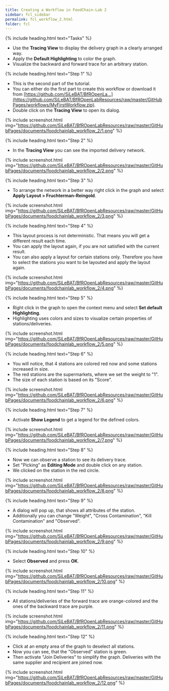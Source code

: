 ```yaml
---
title: Creating a Workflow in FoodChain-Lab 2
sidebar: fcl_sidebar
permalink: fcl_workflow_2.html
folder: fcl
---
```


{% include heading.html text="Tasks" %}

 * Use the **Tracing View** to display the delivery graph in a clearly arranged way.
 * Apply the **Default Highlighting** to color the graph.
 * Visualize the backward and forward trace for an arbitrary station.

{% include heading.html text="Step 1" %}

 * This is the second part of the tutorial.
 * You can either do the first part to create this workflow or download it from [https://github.com/SiLeBAT/BfROpenLa...](https://github.com/SiLeBAT/BfROpenLabResources/raw/master/GitHubPages/workflows/MyFirstWorkflow.zip).
 * Double click on the **Tracing View** to open its dialog.

{% include screenshot.html img="https://github.com/SiLeBAT/BfROpenLabResources/raw/master/GitHubPages/documents/foodchainlab_workflow_2/1.png" %}

{% include heading.html text="Step 2" %}

 * In the **Tracing View** you can see the imported delivery network.

{% include screenshot.html img="https://github.com/SiLeBAT/BfROpenLabResources/raw/master/GitHubPages/documents/foodchainlab_workflow_2/2.png" %}

{% include heading.html text="Step 3" %}

 * To arrange the network in a better way right click in the graph and select **Apply Layout > Fruchterman-Reingold**.

{% include screenshot.html img="https://github.com/SiLeBAT/BfROpenLabResources/raw/master/GitHubPages/documents/foodchainlab_workflow_2/3.png" %}

{% include heading.html text="Step 4" %}

 * This layout process is not deterministic. That means you will get a different result each time.
 * You can apply the layout again, if you are not satisfied with the current result.
 * You can also apply a layout for certain stations only. Therefore you have to select the stations you want to be layouted and apply the layout again.

{% include screenshot.html img="https://github.com/SiLeBAT/BfROpenLabResources/raw/master/GitHubPages/documents/foodchainlab_workflow_2/4.png" %}

{% include heading.html text="Step 5" %}

 * Right click in the graph to open the context menu and select **Set default Highlighting**.
 * Highlighting uses colors and sizes to visualize certain properties of stations/deliveries.

{% include screenshot.html img="https://github.com/SiLeBAT/BfROpenLabResources/raw/master/GitHubPages/documents/foodchainlab_workflow_2/5.png" %}

{% include heading.html text="Step 6" %}

 * You will notice, that 4 stations are colored red now and some stations increased in size.
 * The red stations are the supermarkets, where we set the weight to "1".
 * The size of each station is based on its "Score".

{% include screenshot.html img="https://github.com/SiLeBAT/BfROpenLabResources/raw/master/GitHubPages/documents/foodchainlab_workflow_2/6.png" %}

{% include heading.html text="Step 7" %}

 * Activate **Show Legend** to get a legend for the defined colors.

{% include screenshot.html img="https://github.com/SiLeBAT/BfROpenLabResources/raw/master/GitHubPages/documents/foodchainlab_workflow_2/7.png" %}

{% include heading.html text="Step 8" %}

 * Now we can observe a station to see its delivery trace.
 * Set "Picking" as **Editing Mode** and double click on any station.
 * We clicked on the station in the red circle.

{% include screenshot.html img="https://github.com/SiLeBAT/BfROpenLabResources/raw/master/GitHubPages/documents/foodchainlab_workflow_2/8.png" %}

{% include heading.html text="Step 9" %}

 * A dialog will pop up, that shows all attributes of the station.
 * Additionally you can change "Weight", "Cross Contamination", "Kill Contamination" and "Observed".

{% include screenshot.html img="https://github.com/SiLeBAT/BfROpenLabResources/raw/master/GitHubPages/documents/foodchainlab_workflow_2/9.png" %}

{% include heading.html text="Step 10" %}

 * Select **Observed** and press **OK**.

{% include screenshot.html img="https://github.com/SiLeBAT/BfROpenLabResources/raw/master/GitHubPages/documents/foodchainlab_workflow_2/10.png" %}

{% include heading.html text="Step 11" %}

 * All stations/deliveries of the forward trace are orange-colored and the ones of the backward trace are purple.

{% include screenshot.html img="https://github.com/SiLeBAT/BfROpenLabResources/raw/master/GitHubPages/documents/foodchainlab_workflow_2/11.png" %}

{% include heading.html text="Step 12" %}

 * Click at an empty area of the graph to deselect all stations.
 * Now you can see, that the "Observed" station is green.
 * Then activate "Join Deliveries" to simplify the graph. Deliveries with the same supplier and recipient are joined now.

{% include screenshot.html img="https://github.com/SiLeBAT/BfROpenLabResources/raw/master/GitHubPages/documents/foodchainlab_workflow_2/12.png" %}

